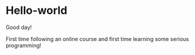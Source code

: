# Hello-world

Good day!

First time following an online course and first time learning some serious programming!
